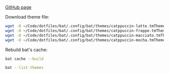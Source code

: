 [GitHub page](https://github.com/catppuccin/bat/tree/main)

Download theme file:

```sh
wget -O ~/Code/dotfiles/bat/.config/bat/themes/catppuccin-latte.tmTheme https://github.com/catppuccin/bat/raw/main/themes/Catppuccin%20Latte.tmTheme
wget -O ~/Code/dotfiles/bat/.config/bat/themes/catppuccin-frappe.tmTheme https://github.com/catppuccin/bat/raw/main/themes/Catppuccin%20Frappe.tmTheme
wget -O ~/Code/dotfiles/bat/.config/bat/themes/catppuccin-macciato.tmTheme https://github.com/catppuccin/bat/raw/main/themes/Catppuccin%20Macchiato.tmTheme
wget -O ~/Code/dotfiles/bat/.config/bat/themes/catppuccin-mocha.tmTheme https://github.com/catppuccin/bat/raw/main/themes/Catppuccin%20Mocha.tmTheme
```

Rebuild bat's cache:

```sh
bat cache --build
```

```sh
bat --list-themes
```
